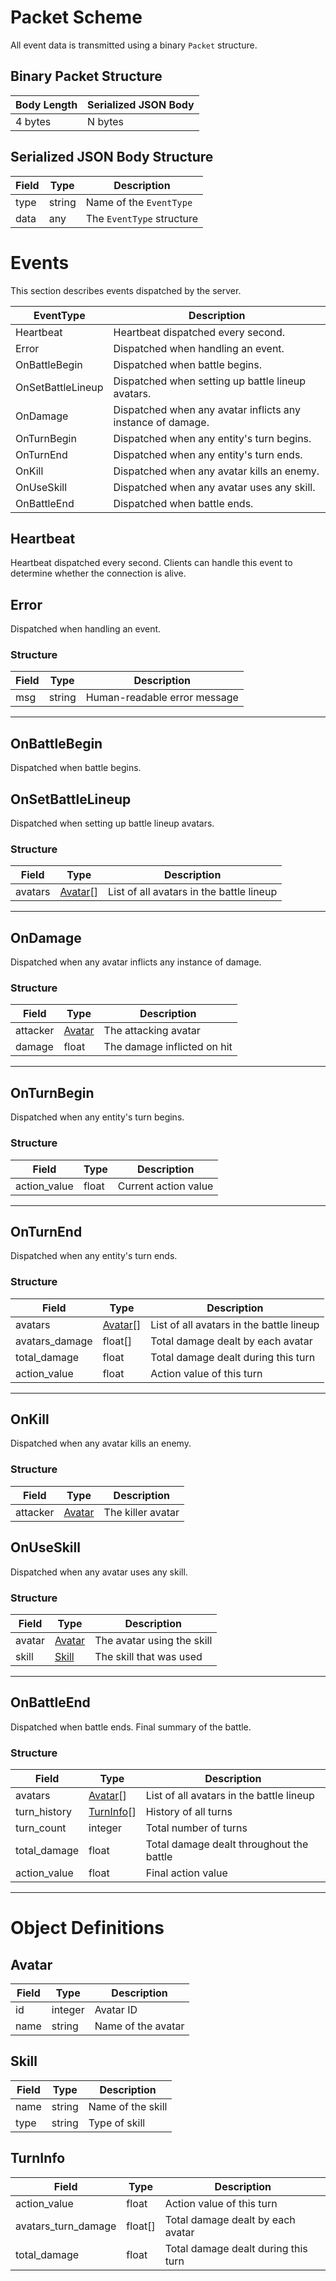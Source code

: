 # Packet Scheme
All event data is transmitted using a binary `Packet` structure.

## Binary Packet Structure
| Body Length | Serialized JSON Body |
| ----------- | -------------------- |
| 4 bytes     | N bytes              |

## Serialized JSON Body Structure
| Field | Type   | Description               |
| ----- | ------ | ------------------------- |
| type  | string | Name of the `EventType`   |
| data  | any    | The `EventType` structure |


# Events
This section describes events dispatched by the server.

| EventType         | Description                                                 |
| ----------------- | ----------------------------------------------------------- |
| Heartbeat         | Heartbeat dispatched every second.                          |
| Error             | Dispatched when handling an event.                          |
| OnBattleBegin     | Dispatched when battle begins.                              |
| OnSetBattleLineup | Dispatched when setting up battle lineup avatars.           |
| OnDamage          | Dispatched when any avatar inflicts any instance of damage. |
| OnTurnBegin       | Dispatched when any entity's turn begins.                   |
| OnTurnEnd         | Dispatched when any entity's turn ends.                     |
| OnKill            | Dispatched when any avatar kills an enemy.                  |
| OnUseSkill        | Dispatched when any avatar uses any skill.                  |
| OnBattleEnd       | Dispatched when battle ends.                                |

##  Heartbeat
Heartbeat dispatched every second. Clients can handle this event to determine whether the connection is alive.

## Error
Dispatched when handling an event.

### Structure

| Field | Type   | Description                  |
| ----- | ------ | ---------------------------- |
| msg   | string | Human-readable error message |

---

## OnBattleBegin
Dispatched when battle begins.

## OnSetBattleLineup
Dispatched when setting up battle lineup avatars.

### Structure

| Field   | Type                | Description                              |
| ------- | ------------------- | ---------------------------------------- |
| avatars | [Avatar](#avatar)[] | List of all avatars in the battle lineup |

---

## OnDamage
Dispatched when any avatar inflicts any instance of damage.

### Structure

| Field    | Type              | Description                 |
| -------- | ----------------- | --------------------------- |
| attacker | [Avatar](#avatar) | The attacking avatar        |
| damage   | float             | The damage inflicted on hit |

---

## OnTurnBegin
Dispatched when any entity's turn begins.

### Structure

| Field        | Type  | Description          |
| ------------ | ----- | -------------------- |
| action_value | float | Current action value |

---

## OnTurnEnd
Dispatched when any entity's turn ends.

### Structure

| Field          | Type                | Description                              |
| -------------- | ------------------- | ---------------------------------------- |
| avatars        | [Avatar](#avatar)[] | List of all avatars in the battle lineup |
| avatars_damage | float[]             | Total damage dealt by each avatar        |
| total_damage   | float               | Total damage dealt during this turn      |
| action_value   | float               | Action value of this turn                |

---

## OnKill
Dispatched when any avatar kills an enemy.

### Structure

| Field    | Type              | Description       |
| -------- | ----------------- | ----------------- |
| attacker | [Avatar](#avatar) | The killer avatar |


## OnUseSkill
Dispatched when any avatar uses any skill.

### Structure

| Field  | Type              | Description                |
| ------ | ----------------- | -------------------------- |
| avatar | [Avatar](#avatar) | The avatar using the skill |
| skill  | [Skill](#skill)   | The skill that was used    |

---

## OnBattleEnd
Dispatched when battle ends. Final summary of the battle.

### Structure

| Field        | Type                    | Description                              |
| ------------ | ----------------------- | ---------------------------------------- |
| avatars      | [Avatar](#avatar)[]     | List of all avatars in the battle lineup |
| turn_history | [TurnInfo](#turninfo)[] | History of all turns                     |
| turn_count   | integer                 | Total number of turns                    |
| total_damage | float                   | Total damage dealt throughout the battle |
| action_value | float                   | Final action value                       |

---

# Object Definitions

## Avatar

| Field | Type    | Description        |
| ----- | ------- | ------------------ |
| id    | integer | Avatar ID          |
| name  | string  | Name of the avatar |

## Skill


| Field | Type   | Description       |
| ----- | ------ | ----------------- |
| name  | string | Name of the skill |
| type  | string | Type of skill     |

## TurnInfo

| Field               | Type    | Description                         |
| ------------------- | ------- | ----------------------------------- |
| action_value        | float   | Action value of this turn           |
| avatars_turn_damage | float[] | Total damage dealt by each avatar   |
| total_damage        | float   | Total damage dealt during this turn |